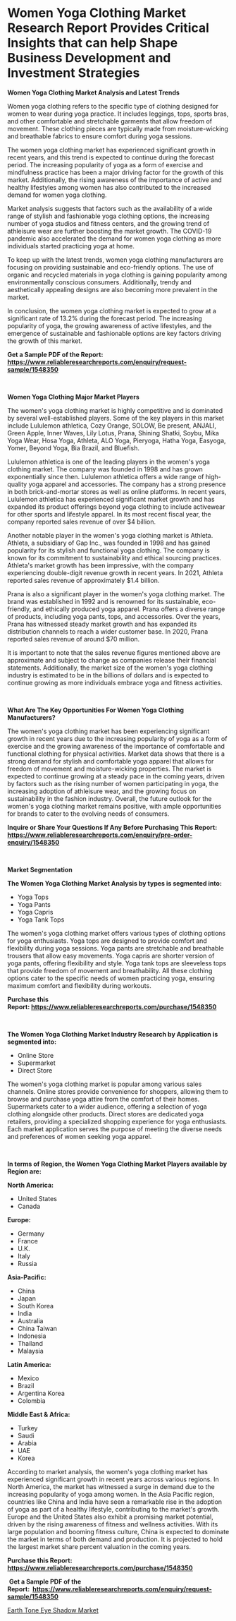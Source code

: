 <p><h1>Women Yoga Clothing Market Research Report Provides Critical Insights that can help Shape Business Development and Investment Strategies</h1></p><p><strong>Women Yoga Clothing Market Analysis and Latest Trends</strong></p>
<p><p>Women yoga clothing refers to the specific type of clothing designed for women to wear during yoga practice. It includes leggings, tops, sports bras, and other comfortable and stretchable garments that allow freedom of movement. These clothing pieces are typically made from moisture-wicking and breathable fabrics to ensure comfort during yoga sessions.</p><p>The women yoga clothing market has experienced significant growth in recent years, and this trend is expected to continue during the forecast period. The increasing popularity of yoga as a form of exercise and mindfulness practice has been a major driving factor for the growth of this market. Additionally, the rising awareness of the importance of active and healthy lifestyles among women has also contributed to the increased demand for women yoga clothing.</p><p>Market analysis suggests that factors such as the availability of a wide range of stylish and fashionable yoga clothing options, the increasing number of yoga studios and fitness centers, and the growing trend of athleisure wear are further boosting the market growth. The COVID-19 pandemic also accelerated the demand for women yoga clothing as more individuals started practicing yoga at home.</p><p>To keep up with the latest trends, women yoga clothing manufacturers are focusing on providing sustainable and eco-friendly options. The use of organic and recycled materials in yoga clothing is gaining popularity among environmentally conscious consumers. Additionally, trendy and aesthetically appealing designs are also becoming more prevalent in the market.</p><p>In conclusion, the women yoga clothing market is expected to grow at a significant rate of 13.2% during the forecast period. The increasing popularity of yoga, the growing awareness of active lifestyles, and the emergence of sustainable and fashionable options are key factors driving the growth of this market.</p></p>
<p><strong>Get a Sample PDF of the Report:&nbsp; <a href="https://www.reliableresearchreports.com/enquiry/request-sample/1548350">https://www.reliableresearchreports.com/enquiry/request-sample/1548350</a></strong></p>
<p>&nbsp;</p>
<p><strong>Women Yoga Clothing Major Market Players</strong></p>
<p><p>The women's yoga clothing market is highly competitive and is dominated by several well-established players. Some of the key players in this market include Lululemon athletica, Cozy Orange, SOLOW, Be present, ANJALI, Green Apple, Inner Waves, Lily Lotus, Prana, Shining Shatki, Soybu, Mika Yoga Wear, Hosa Yoga, Athleta, ALO Yoga, Pieryoga, Hatha Yoga, Easyoga, Yomer, Beyond Yoga, Bia Brazil, and Bluefish. </p><p>Lululemon athletica is one of the leading players in the women's yoga clothing market. The company was founded in 1998 and has grown exponentially since then. Lululemon athletica offers a wide range of high-quality yoga apparel and accessories. The company has a strong presence in both brick-and-mortar stores as well as online platforms. In recent years, Lululemon athletica has experienced significant market growth and has expanded its product offerings beyond yoga clothing to include activewear for other sports and lifestyle apparel. In its most recent fiscal year, the company reported sales revenue of over $4 billion.</p><p>Another notable player in the women's yoga clothing market is Athleta. Athleta, a subsidiary of Gap Inc., was founded in 1998 and has gained popularity for its stylish and functional yoga clothing. The company is known for its commitment to sustainability and ethical sourcing practices. Athleta's market growth has been impressive, with the company experiencing double-digit revenue growth in recent years. In 2021, Athleta reported sales revenue of approximately $1.4 billion.</p><p>Prana is also a significant player in the women's yoga clothing market. The brand was established in 1992 and is renowned for its sustainable, eco-friendly, and ethically produced yoga apparel. Prana offers a diverse range of products, including yoga pants, tops, and accessories. Over the years, Prana has witnessed steady market growth and has expanded its distribution channels to reach a wider customer base. In 2020, Prana reported sales revenue of around $70 million.</p><p>It is important to note that the sales revenue figures mentioned above are approximate and subject to change as companies release their financial statements. Additionally, the market size of the women's yoga clothing industry is estimated to be in the billions of dollars and is expected to continue growing as more individuals embrace yoga and fitness activities.</p></p>
<p>&nbsp;</p>
<p><strong>What Are The Key Opportunities For Women Yoga Clothing Manufacturers?</strong></p>
<p><p>The women's yoga clothing market has been experiencing significant growth in recent years due to the increasing popularity of yoga as a form of exercise and the growing awareness of the importance of comfortable and functional clothing for physical activities. Market data shows that there is a strong demand for stylish and comfortable yoga apparel that allows for freedom of movement and moisture-wicking properties. The market is expected to continue growing at a steady pace in the coming years, driven by factors such as the rising number of women participating in yoga, the increasing adoption of athleisure wear, and the growing focus on sustainability in the fashion industry. Overall, the future outlook for the women's yoga clothing market remains positive, with ample opportunities for brands to cater to the evolving needs of consumers.</p></p>
<p><strong>Inquire or Share Your Questions If Any Before Purchasing This Report: <a href="https://www.reliableresearchreports.com/enquiry/pre-order-enquiry/1548350">https://www.reliableresearchreports.com/enquiry/pre-order-enquiry/1548350</a></strong></p>
<p>&nbsp;</p>
<p><strong>Market Segmentation</strong></p>
<p><strong>The Women Yoga Clothing Market Analysis by types is segmented into:</strong></p>
<p><ul><li>Yoga Tops</li><li>Yoga Pants</li><li>Yoga Capris</li><li>Yoga Tank Tops</li></ul></p>
<p><p>The women's yoga clothing market offers various types of clothing options for yoga enthusiasts. Yoga tops are designed to provide comfort and flexibility during yoga sessions. Yoga pants are stretchable and breathable trousers that allow easy movements. Yoga capris are shorter version of yoga pants, offering flexibility and style. Yoga tank tops are sleeveless tops that provide freedom of movement and breathability. All these clothing options cater to the specific needs of women practicing yoga, ensuring maximum comfort and flexibility during workouts.</p></p>
<p><strong>Purchase this Report:&nbsp;<a href="https://www.reliableresearchreports.com/purchase/1548350">https://www.reliableresearchreports.com/purchase/1548350</a></strong></p>
<p>&nbsp;</p>
<p><strong>The Women Yoga Clothing Market Industry Research by Application is segmented into:</strong></p>
<p><ul><li>Online Store</li><li>Supermarket</li><li>Direct Store</li></ul></p>
<p><p>The women's yoga clothing market is popular among various sales channels. Online stores provide convenience for shoppers, allowing them to browse and purchase yoga attire from the comfort of their homes. Supermarkets cater to a wider audience, offering a selection of yoga clothing alongside other products. Direct stores are dedicated yoga retailers, providing a specialized shopping experience for yoga enthusiasts. Each market application serves the purpose of meeting the diverse needs and preferences of women seeking yoga apparel.</p></p>
<p>&nbsp;</p>
<p><strong>In terms of Region, the Women Yoga Clothing Market Players available by Region are:</strong></p>
<p>
    <p> <strong> North America: </strong>
        <ul>
            <li>United States</li>
            <li>Canada</li>
        </ul>
        </p> 
    <p> <strong> Europe: </strong>
        <ul>
            <li>Germany</li>
            <li>France</li>
            <li>U.K.</li>
            <li>Italy</li>
            <li>Russia</li>
        </ul>
        </p> 
    <p> <strong> Asia-Pacific: </strong>
        <ul>
            <li>China</li>
            <li>Japan</li>
            <li>South Korea</li>
            <li>India</li>
            <li>Australia</li>
            <li>China Taiwan</li>
            <li>Indonesia</li>
            <li>Thailand</li>
            <li>Malaysia</li>
        </ul>
        </p> 
    <p> <strong> Latin America: </strong>
        <ul>
            <li>Mexico</li>
            <li>Brazil</li>
            <li>Argentina Korea</li>
            <li>Colombia</li>
        </ul>
        </p> 
    <p> <strong> Middle East & Africa: </strong>
        <ul>
            <li>Turkey</li>
            <li>Saudi</li>
            <li>Arabia</li>
            <li>UAE</li>
            <li>Korea</li>
        </ul>
    </p>
    </p>
<p><p>According to market analysis, the women's yoga clothing market has experienced significant growth in recent years across various regions. In North America, the market has witnessed a surge in demand due to the increasing popularity of yoga among women. In the Asia Pacific region, countries like China and India have seen a remarkable rise in the adoption of yoga as part of a healthy lifestyle, contributing to the market's growth. Europe and the United States also exhibit a promising market potential, driven by the rising awareness of fitness and wellness activities. With its large population and booming fitness culture, China is expected to dominate the market in terms of both demand and production. It is projected to hold the largest market share percent valuation in the coming years.</p></p>
<p><strong>Purchase this Report: <a href="https://www.reliableresearchreports.com/purchase/1548350">https://www.reliableresearchreports.com/purchase/1548350</a></strong></p>
<p>&nbsp;<strong>Get a Sample PDF of the Report:&nbsp;&nbsp;<a href="https://www.reliableresearchreports.com/enquiry/request-sample/1548350">https://www.reliableresearchreports.com/enquiry/request-sample/1548350</a></strong></p>
<p><strong></strong></p>
<p><p><a href="https://github.com/Krish2023na/Market-Research-Report-List-2/blob/main/earth-tone-eye-shadow-market.md">Earth Tone Eye Shadow Market</a></p></p>